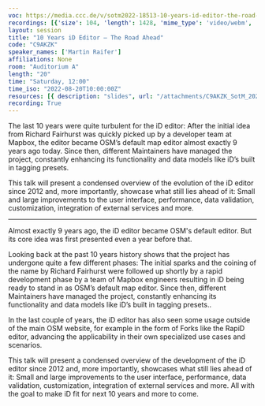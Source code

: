 ```yaml
---
voc: https://media.ccc.de/v/sotm2022-18513-10-years-id-editor-the-road-ahead
recordings: [{'size': 104, 'length': 1428, 'mime_type': 'video/webm', 'language': 'eng', 'filename': 'sotm2022-18513-eng-10_Years_iD_Editor_-_The_Road_Ahead_webm-hd.webm', 'state': 'new', 'folder': 'webm-hd', 'high_quality': True, 'width': 1920, 'height': 1080, 'updated_at': '2022-09-19T11:40:06.436+02:00', 'recording_url': 'https://cdn.media.ccc.de/events/sotm/2022/webm-hd/sotm2022-18513-eng-10_Years_iD_Editor_-_The_Road_Ahead_webm-hd.webm', 'url': 'https://api.media.ccc.de/public/recordings/61814', 'event_url': 'https://api.media.ccc.de/public/events/d1b51263-8029-50b1-89fe-435d608e4068', 'conference_url': 'https://api.media.ccc.de/public/conferences/sotm2022'}, {'size': 50, 'length': 1428, 'mime_type': 'video/webm', 'language': 'eng', 'filename': 'sotm2022-18513-eng-10_Years_iD_Editor_-_The_Road_Ahead_webm-sd.webm', 'state': 'new', 'folder': 'webm-sd', 'high_quality': False, 'width': 720, 'height': 576, 'updated_at': '2022-09-19T11:20:04.532+02:00', 'recording_url': 'https://cdn.media.ccc.de/events/sotm/2022/webm-sd/sotm2022-18513-eng-10_Years_iD_Editor_-_The_Road_Ahead_webm-sd.webm', 'url': 'https://api.media.ccc.de/public/recordings/61808', 'event_url': 'https://api.media.ccc.de/public/events/d1b51263-8029-50b1-89fe-435d608e4068', 'conference_url': 'https://api.media.ccc.de/public/conferences/sotm2022'}, {'size': 21, 'length': 1428, 'mime_type': 'audio/mpeg', 'language': 'eng', 'filename': 'sotm2022-18513-eng-10_Years_iD_Editor_-_The_Road_Ahead_mp3.mp3', 'state': 'new', 'folder': 'mp3', 'high_quality': False, 'width': 0, 'height': 0, 'updated_at': '2022-09-19T11:06:03.357+02:00', 'recording_url': 'https://cdn.media.ccc.de/events/sotm/2022/mp3/sotm2022-18513-eng-10_Years_iD_Editor_-_The_Road_Ahead_mp3.mp3', 'url': 'https://api.media.ccc.de/public/recordings/61802', 'event_url': 'https://api.media.ccc.de/public/events/d1b51263-8029-50b1-89fe-435d608e4068', 'conference_url': 'https://api.media.ccc.de/public/conferences/sotm2022'}, {'size': 33, 'length': 1428, 'mime_type': 'video/mp4', 'language': 'eng', 'filename': 'sotm2022-18513-eng-10_Years_iD_Editor_-_The_Road_Ahead_sd.mp4', 'state': 'new', 'folder': 'h264-sd', 'high_quality': False, 'width': 720, 'height': 576, 'updated_at': '2022-09-19T11:05:04.094+02:00', 'recording_url': 'https://cdn.media.ccc.de/events/sotm/2022/h264-sd/sotm2022-18513-eng-10_Years_iD_Editor_-_The_Road_Ahead_sd.mp4', 'url': 'https://api.media.ccc.de/public/recordings/61801', 'event_url': 'https://api.media.ccc.de/public/events/d1b51263-8029-50b1-89fe-435d608e4068', 'conference_url': 'https://api.media.ccc.de/public/conferences/sotm2022'}, {'size': 66, 'length': 1428, 'mime_type': 'video/mp4', 'language': 'eng', 'filename': 'sotm2022-18513-eng-10_Years_iD_Editor_-_The_Road_Ahead_hd.mp4', 'state': 'new', 'folder': 'h264-hd', 'high_quality': True, 'width': 1920, 'height': 1080, 'updated_at': '2022-09-19T10:58:10.227+02:00', 'recording_url': 'https://cdn.media.ccc.de/events/sotm/2022/h264-hd/sotm2022-18513-eng-10_Years_iD_Editor_-_The_Road_Ahead_hd.mp4', 'url': 'https://api.media.ccc.de/public/recordings/61795', 'event_url': 'https://api.media.ccc.de/public/events/d1b51263-8029-50b1-89fe-435d608e4068', 'conference_url': 'https://api.media.ccc.de/public/conferences/sotm2022'}]
layout: session
title: "10 Years iD Editor – The Road Ahead"
code: "C9AKZK"
speaker_names: ['Martin Raifer']
affiliations: None
room: "Auditorium A"
length: "20"
time: "Saturday, 12:00"
time_iso: "2022-08-20T10:00:00Z"
resources: [{ description: "slides", url: "/attachments/C9AKZK_SotM_2022__10_Years_iD_Editor_OsLpL6t.pdf" }]
recording: True
---
```


The last 10 years were quite turbulent for the iD editor: After the initial idea from Richard Fairhurst was quickly picked up by a developer team at Mapbox, the editor became OSM’s default map editor almost exactly 9 years ago today. Since then, different Maintainers have managed the project, constantly enhancing its functionality and data models like iD’s built in tagging presets.

This talk will present a condensed overview of the evolution of the iD editor since 2012 and, more importantly, showcase what still lies ahead of it: Small and large improvements to the user interface, performance, data validation, customization, integration of external services and more.

<hr>

Almost exactly 9 years ago, the iD editor became OSM's default editor. But its core idea was first presented even a year before that.

Looking back at the past 10 years history shows that the project has undergone quite a few different phases: The initial sparks and the coining of the name by Richard Fairhurst were followed up shortly by a rapid development phase by a team of Mapbox engineers resulting in iD being ready to stand in as OSM’s default map editor. Since then, different Maintainers have managed the project, constantly enhancing its functionality and data models like iD’s built in tagging presets..

In the last couple of years, the iD editor has also seen some usage outside of the main OSM website, for example in the form of Forks like the RapiD editor, advancing the applicability in their own specialized use cases and scenarios.

This talk will present a condensed overview of the development of the iD editor since 2012 and, more importantly, showcases what still lies ahead of it: Small and large improvements to the user interface, performance, data validation, customization, integration of external services and more. All with the goal to make iD fit for next 10 years and more to come.


